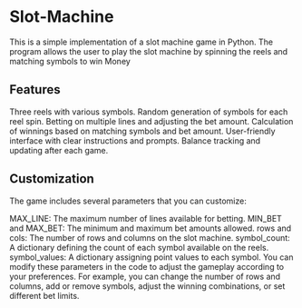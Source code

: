 # Slot-Machine
This is a simple implementation of a slot machine game in Python. The program allows the user to play the slot machine by spinning the reels and matching symbols to win Money
## Features
Three reels with various symbols.
Random generation of symbols for each reel spin.
Betting on multiple lines and adjusting the bet amount.
Calculation of winnings based on matching symbols and bet amount.
User-friendly interface with clear instructions and prompts.
Balance tracking and updating after each game.

## Customization

The game includes several parameters that you can customize:

MAX_LINE: The maximum number of lines available for betting.
MIN_BET and MAX_BET: The minimum and maximum bet amounts allowed.
rows and cols: The number of rows and columns on the slot machine.
symbol_count: A dictionary defining the count of each symbol available on the reels.
symbol_values: A dictionary assigning point values to each symbol.
You can modify these parameters in the code to adjust the gameplay according to your preferences. For example, you can change the number of rows and columns, add or remove symbols, adjust the winning combinations, or set different bet limits.
